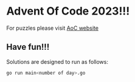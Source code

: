# Advent Of Code 2023!!!

For puzzles please visit [AoC website](https://adventofcode.com/2023)

## Have fun!!!

Solutions are designed to run as follows:

```bash
go run main<number of day>.go
```
